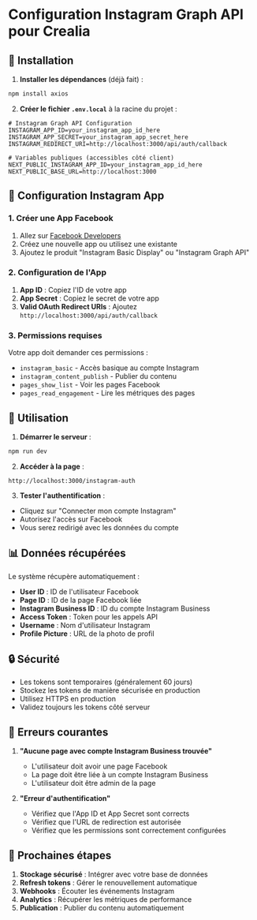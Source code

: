 # Configuration Instagram Graph API pour Crealia

## 🚀 Installation

1. **Installer les dépendances** (déjà fait) :
```bash
npm install axios
```

2. **Créer le fichier `.env.local`** à la racine du projet :
```env
# Instagram Graph API Configuration
INSTAGRAM_APP_ID=your_instagram_app_id_here
INSTAGRAM_APP_SECRET=your_instagram_app_secret_here
INSTAGRAM_REDIRECT_URI=http://localhost:3000/api/auth/callback

# Variables publiques (accessibles côté client)
NEXT_PUBLIC_INSTAGRAM_APP_ID=your_instagram_app_id_here
NEXT_PUBLIC_BASE_URL=http://localhost:3000
```

## 📱 Configuration Instagram App

### 1. Créer une App Facebook
1. Allez sur [Facebook Developers](https://developers.facebook.com/)
2. Créez une nouvelle app ou utilisez une existante
3. Ajoutez le produit "Instagram Basic Display" ou "Instagram Graph API"

### 2. Configuration de l'App
1. **App ID** : Copiez l'ID de votre app
2. **App Secret** : Copiez le secret de votre app
3. **Valid OAuth Redirect URIs** : Ajoutez `http://localhost:3000/api/auth/callback`

### 3. Permissions requises
Votre app doit demander ces permissions :
- `instagram_basic` - Accès basique au compte Instagram
- `instagram_content_publish` - Publier du contenu
- `pages_show_list` - Voir les pages Facebook
- `pages_read_engagement` - Lire les métriques des pages

## 🔧 Utilisation

1. **Démarrer le serveur** :
```bash
npm run dev
```

2. **Accéder à la page** :
```
http://localhost:3000/instagram-auth
```

3. **Tester l'authentification** :
- Cliquez sur "Connecter mon compte Instagram"
- Autorisez l'accès sur Facebook
- Vous serez redirigé avec les données du compte

## 📊 Données récupérées

Le système récupère automatiquement :
- **User ID** : ID de l'utilisateur Facebook
- **Page ID** : ID de la page Facebook liée
- **Instagram Business ID** : ID du compte Instagram Business
- **Access Token** : Token pour les appels API
- **Username** : Nom d'utilisateur Instagram
- **Profile Picture** : URL de la photo de profil

## 🔒 Sécurité

- Les tokens sont temporaires (généralement 60 jours)
- Stockez les tokens de manière sécurisée en production
- Utilisez HTTPS en production
- Validez toujours les tokens côté serveur

## 🚨 Erreurs courantes

1. **"Aucune page avec compte Instagram Business trouvée"**
   - L'utilisateur doit avoir une page Facebook
   - La page doit être liée à un compte Instagram Business
   - L'utilisateur doit être admin de la page

2. **"Erreur d'authentification"**
   - Vérifiez que l'App ID et App Secret sont corrects
   - Vérifiez que l'URL de redirection est autorisée
   - Vérifiez que les permissions sont correctement configurées

## 📝 Prochaines étapes

1. **Stockage sécurisé** : Intégrer avec votre base de données
2. **Refresh tokens** : Gérer le renouvellement automatique
3. **Webhooks** : Écouter les événements Instagram
4. **Analytics** : Récupérer les métriques de performance
5. **Publication** : Publier du contenu automatiquement 